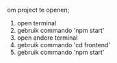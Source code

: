 om project te openen;

1. open terminal
2. gebruik commando 'npm start'
3. open andere terminal
4. gebruik commando 'cd frontend'
5. gebruik commando 'npm start'
